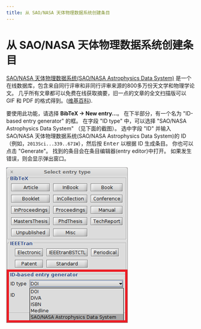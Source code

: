 ```yaml
---
title: 从 SAO/NASA 天体物理数据系统创建条目
---
```


# 从 SAO/NASA 天体物理数据系统创建条目


[SAO/NASA 天体物理数据系统(SAO/NASA Astrophysics Data System)](http://www.adsabs.harvard.edu/) 是一个在线数据库，包含来自同行评审和非同行评审来源的800多万份天文学和物理学论文。
几乎所有文章都可以免费在线获取摘要，旧一点的文章的全文扫描版可以 GIF 和 PDF 的格式得到。([维基百科](https://en.wikipedia.org/wiki/Astrophysics_Data_System)).

要使用此功能，请选择 **BibTeX → New entry...**。
在下半部分，有一个名为 "ID-based entry generator" 的框。
在字段 "ID type" 中，可以选择 "SAO/NASA Astrophysics Data System" （见下面的截图）。
选中字段 "ID" 并输入 SAO/NASA 天体物理数据系统(SAO/NASA Astrophysics Data System)的 ID（例如，`2013Sci...339..671W`），然后按 <kbd>Enter</kbd> 以根据 ID 生成条目。
你也可以点击 "Generate"。
找到的条目会在条目编辑器(entry editor)中打开。
如果发生错误，则会显示弹出窗口。

![Screenshot of new entry dialog](./images/NewEntryChooseType-IDGeneratorHighlighted-ADS.png)
